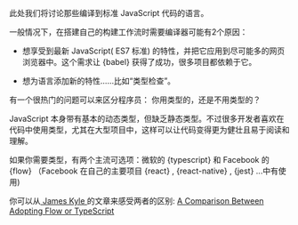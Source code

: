 此处我们将讨论那些编译到标准 JavaScript 代码的语言。

一般情况下，在搭建自己的构建工作流时需要编译器可能有2个原因：

* 想享受到最新 JavaScript( ES7 标准) 的特性，并把它应用到尽可能多的网页浏览器中。这个需求让 {babel} 获得了成功，很多项目都依赖于它。

* 想为语言添加新的特性……比如“类型检查”。

有一个很热门的问题可以来区分程序员： 你用类型的，还是不用类型的？

JavaScript 本身带有基本的动态类型，但缺乏静态类型。不过很多开发者喜欢在代码中使用类型，尤其在大型项目中，这样可以让代码变得更为健壮且易于阅读和理解。

如果你需要类型，有两个主流可选项：微软的 {typescript} 和 Facebook 的 {flow} （Facebook 在自己的主要项目 {react} ,  {react-native} ,  {jest} ...中有使用)

你可以从[ James Kyle ](https://github.com/thejameskyle)的文章来感受两者的区别: [ A Comparison Between Adopting Flow or TypeScript ](https://medium.com/the-thinkmill/adopting-flow-typescript-3549a3a36d51)
